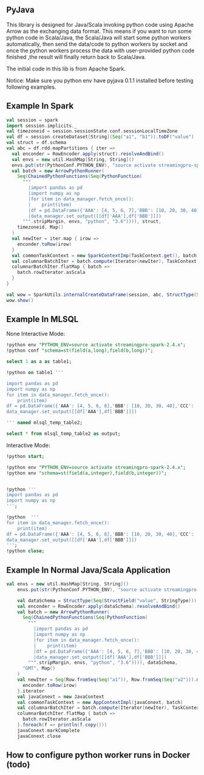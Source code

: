 ## PyJava 

This library is designed for Java/Scala invoking python code using Apache 
Arrow as the exchanging data format. This means if you want to run some python code 
in Scala/Java, the Scala/Java will start some python workers automatically,
then send the data/code to python workers by socket and once the python workers process the data with user-provided python code 
finished ,the result will finally return back to Scala/Java. 

The initial code in this lib is from Apache Spark.


Notice: 
Make sure you python env have pyjava 0.1.1 installed before testing following examples.

## Example In Spark

```scala
val session = spark
import session.implicits._
val timezoneid = session.sessionState.conf.sessionLocalTimeZone
val df = session.createDataset[String](Seq("a1", "b1")).toDF("value")
val struct = df.schema
val abc = df.rdd.mapPartitions { iter =>
  val enconder = RowEncoder.apply(struct).resolveAndBind()
  val envs = new util.HashMap[String, String]()
  envs.put(str(PythonConf.PYTHON_ENV), "source activate streamingpro-spark-2.4.x")
  val batch = new ArrowPythonRunner(
    Seq(ChainedPythonFunctions(Seq(PythonFunction(
      """
        |import pandas as pd
        |import numpy as np
        |for item in data_manager.fetch_once():
        |    print(item)
        |df = pd.DataFrame({'AAA': [4, 5, 6, 7],'BBB': [10, 20, 30, 40],'CCC': [100, 50, -30, -50]})
        |data_manager.set_output([[df['AAA'],df['BBB']]])
      """.stripMargin, envs, "python", "3.6")))), struct,
    timezoneid, Map()
  )
  val newIter = iter.map { irow =>
    enconder.toRow(irow)
  }
  val commonTaskContext = new SparkContextImp(TaskContext.get(), batch)
  val columnarBatchIter = batch.compute(Iterator(newIter), TaskContext.getPartitionId(), commonTaskContext)
  columnarBatchIter.flatMap { batch =>
    batch.rowIterator.asScala
  }
}

val wow = SparkUtils.internalCreateDataFrame(session, abc, StructType(Seq(StructField("AAA", LongType), StructField("BBB", LongType))), false)
wow.show()
```

## Example In MLSQL

None Interactive Mode:

```sql
!python env "PYTHON_ENV=source activate streamingpro-spark-2.4.x";
!python conf "schema=st(field(a,long),field(b,long))";

select 1 as a as table1;

!python on table1 '''

import pandas as pd
import numpy as np
for item in data_manager.fetch_once():
    print(item)
df = pd.DataFrame({'AAA': [4, 5, 6, 8],'BBB': [10, 20, 30, 40],'CCC': [100, 50, -30, -50]})
data_manager.set_output([[df['AAA'],df['BBB']]])

''' named mlsql_temp_table2;

select * from mlsql_temp_table2 as output; 
```

Interactive Mode:

```sql
!python start;

!python env "PYTHON_ENV=source activate streamingpro-spark-2.4.x";
!python env "schema=st(field(a,integer),field(b,integer))";


!python '''
import pandas as pd
import numpy as np
''';

!python  '''
for item in data_manager.fetch_once():
    print(item)
df = pd.DataFrame({'AAA': [4, 5, 6, 8],'BBB': [10, 20, 30, 40],'CCC': [100, 50, -30, -50]})
data_manager.set_output([[df['AAA'],df['BBB']]])
''';
!python close;
```

## Example In Normal Java/Scala Application



```scala
val envs = new util.HashMap[String, String]()
    envs.put(str(PythonConf.PYTHON_ENV), "source activate streamingpro-spark-2.4.x")

    val dataSchema = StructType(Seq(StructField("value", StringType)))
    val enconder = RowEncoder.apply(dataSchema).resolveAndBind()
    val batch = new ArrowPythonRunner(
      Seq(ChainedPythonFunctions(Seq(PythonFunction(
        """
          |import pandas as pd
          |import numpy as np
          |for item in data_manager.fetch_once():
          |    print(item)
          |df = pd.DataFrame({'AAA': [4, 5, 6, 7],'BBB': [10, 20, 30, 40],'CCC': [100, 50, -30, -50]})
          |data_manager.set_output([[df['AAA'],df['BBB']]])
        """.stripMargin, envs, "python", "3.6")))), dataSchema,
      "GMT", Map()
    )
    val newIter = Seq(Row.fromSeq(Seq("a1")), Row.fromSeq(Seq("a2"))).map { irow =>
      enconder.toRow(irow)
    }.iterator
    val javaConext = new JavaContext
    val commonTaskContext = new AppContextImpl(javaConext, batch)
    val columnarBatchIter = batch.compute(Iterator(newIter), TaskContext.getPartitionId(), commonTaskContext)
    columnarBatchIter.flatMap { batch =>
      batch.rowIterator.asScala
    }.foreach(f => println(f.copy()))
    javaConext.markComplete
    javaConext.close
```


## How to configure python worker runs in Docker (todo)
